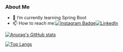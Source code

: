 ### About Me


- 🌱 I’m currently learning Spring Boot
- 📫 How to reach me:[![Instagram Badge](https://img.shields.io/badge/-Instagram-C13584?style=flat-quare&labelColor=C13584&logo=instagram&logoColor=white&link=link)](https://www.instagram.com/alper.senerr/)[![LinkedIn](https://img.shields.io/badge/LinkedIn-Profil-blue)](https://www.linkedin.com/in/alpersener/)

  
[![Anurag's GitHub stats](https://github-readme-stats-alpersener.vercel.app/api?username=alpersener)](https://github.com/anuraghazra/github-readme-stats)




[![Top Langs](https://github-readme-stats.vercel.app/api/top-langs/?username=alpersener)](https://github.com/anuraghazra/github-readme-stats)

